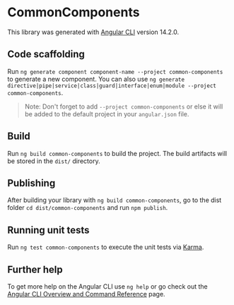 # CommonComponents

This library was generated with [Angular CLI](https://github.com/angular/angular-cli) version 14.2.0.

## Code scaffolding

Run `ng generate component component-name --project common-components` to generate a new component. You can also use `ng generate directive|pipe|service|class|guard|interface|enum|module --project common-components`.
> Note: Don't forget to add `--project common-components` or else it will be added to the default project in your `angular.json` file. 

## Build

Run `ng build common-components` to build the project. The build artifacts will be stored in the `dist/` directory.

## Publishing

After building your library with `ng build common-components`, go to the dist folder `cd dist/common-components` and run `npm publish`.

## Running unit tests

Run `ng test common-components` to execute the unit tests via [Karma](https://karma-runner.github.io).

## Further help

To get more help on the Angular CLI use `ng help` or go check out the [Angular CLI Overview and Command Reference](https://angular.io/cli) page.
